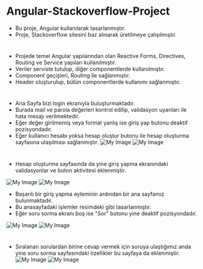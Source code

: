 # Angular-Stackoverflow-Project

- Bu proje, Angular kullanılarak tasarlanmıştır.
- Proje, Stackoverflow sitesini baz alınarak üretilmeye çalışılmıştır.
#
* Projede temel Angular yapılarından olan Reactive Forms, Directives, Routing ve Service yapıları kullanılmıştır.
* Veriler serviste tutulup, diğer componentlerde kullanılmıştır.
* Component geçişleri, Routing ile sağlanmıştır.
* Header oluşturulup, bütün componentlerde kullanımı sağlanmıştır.
#
* Ana Sayfa bizi login ekranıyla buluşturmaktadır.
* Burada mail ve parola değerleri kontrol edilip, validasyon uyarıları ile hata mesajı verilmektedir.
* Eğer değer girilmemiş veya format yanlış ise giriş yap butonu deaktif pozisyondadır.
* Eğer kullanıcı hesabı yoksa hesap oluştur butonu ile hesap oluşturma sayfasına ulaşılması sağlanmıştır.
![My Image](1.JPG)
![My Image](2.JPG)
#
* Hesap oluşturma sayfasında da yine giriş yapma ekranındaki validasyonlar ve buton aktivitesi eklenmiştir.

![My Image](3.JPG)
![My Image](4.JPG)

* Başarılı bir giriş yapma eyleminin ardından bir ana sayfamız bulunmaktadır.
* Bu anasayfadaki işlemler resimdeki gibi tasarlanmıştır.
* Eğer soru sorma ekranı boş ise "Sor" butonu yine deaktif pozisyondadır.

![My Image](5.JPG)
![My Image](6.JPG)
#
* Sıralanan sorulardan birine cevap vermek için soruya ulaştığımız anda yine soru sorma sayfasındaki özellikler bu sayfaya da eklenmiştir.
![My Image](7.JPG)
![My Image](8.JPG)
